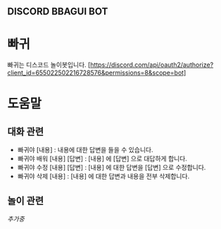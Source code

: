 ## DISCORD BBAGUI BOT


# 빠귀
빠귀는 디스코드 놀이봇입니다.
[https://discord.com/api/oauth2/authorize?client_id=655022502216728576&permissions=8&scope=bot]

# 도움말
## 대화 관련
- 빠귀야 [내용] : 내용에 대한 답변을 들을 수 있습니다.
- 빠귀야 배워 [내용] [답변] : [내용] 에 [답변] 으로 대답하게 합니다.
- 빠귀야 수정 [내용] [답변] : [내용] 에 대한 답변을 [답변] 으로 수정합니다.
- 빠귀야 삭제 [내용] : [내용] 에 대한 답변과 내용을 전부 삭제합니다.

## 놀이 관련
_추가중_
